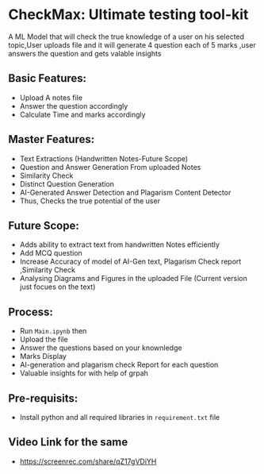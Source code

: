 # CheckMax: Ultimate testing tool-kit
A ML Model that will check the true knowledge of a user on his selected topic,User uploads file and it will generate 4 question each of 5 marks ,user answers the question and gets valable insights

## Basic Features:
* Upload A notes file
* Answer the question accordingly
* Calculate Time and marks accordingly

## Master Features:
* Text Extractions (Handwritten Notes-Future Scope)
* Question and Answer Generation From uploaded Notes
* Similarity Check
* Distinct Question Generation
* AI-Generated Answer Detection and Plagarism Content Detector
* Thus, Checks the true potential of the user

## Future Scope:
* Adds ability to extract text from handwritten Notes efficiently
* Add MCQ question
* Increase Accuracy of model of AI-Gen text, Plagarism Check report ,Similarity Check
* Analysing Diagrams and Figures in the uploaded File (Current version just focues on the text)

## Process:
* Run `Main.ipynb` then 
* Upload the file
* Answer the questions based on your knownledge
* Marks Display
* AI-generation and plagarism check Report for each question
* Valuable insights for with help of grpah

## Pre-requisits: 
* Install python and all required libraries in `requirement.txt` file 

## Video Link for the same
* https://screenrec.com/share/qZ17gVDiYH
